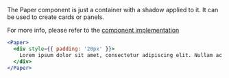 The Paper component is just a container with a shadow applied to it. It can be used to create cards or panels.

For more info, please refer to the <a href="https://github.com/gazpachu/sugui/tree/master/src/components/paper/index.jsx" target="_blank">component implementation</a>

```jsx
<Paper>
  <div style={{ padding: '20px' }}>
    Lorem ipsum dolor sit amet, consectetur adipiscing elit. Nullam ac arcu id ipsum molestie semper id a nisl. Etiam nec justo purus. In hac habitasse platea dictumst. Morbi vitae iaculis leo. Maecenas sit amet lorem ut odio vestibulum tristique in vehicula turpis. Aliquam erat volutpat. In mi enim, suscipit in suscipit vel, placerat vitae elit. Vestibulum in auctor mi. Praesent quis odio in libero lacinia fermentum. Integer ipsum ligula, tempor eget aliquam feugiat, tincidunt at nunc. Orci varius natoque penatibus et magnis dis parturient montes, nascetur ridiculus mus. Vestibulum imperdiet sit amet ex in ultricies.
  </div>
</Paper>
```
